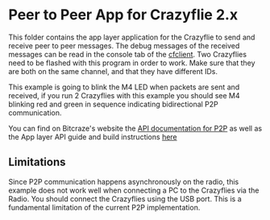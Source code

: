 # Peer to Peer App for Crazyflie 2.x

This folder contains the app layer application for the Crazyflie to send and receive peer to peer messages. The debug messages of the received messages can be read in the console tab of the [cfclient](https://github.com/bitcraze/crazyflie-clients-python). Two Crazyflies need to be flashed with this program in order to work. Make sure that they are both on the same channel, and that they have different IDs.

This example is going to blink the M4 LED when packets are sent and received, if you run 2 Crazyflies with this example you should see M4 blinking red and green in sequence indicating bidirectional P2P communication.

You can find on Bitcraze's website the [API documentation for P2P](https://www.bitcraze.io/documentation/repository/crazyflie-firmware/master/functional-areas/p2p_api/) as well as the App layer API guide and build instructions [here](https://www.bitcraze.io/documentation/repository/crazyflie-firmware/master/userguides/app_layer/)
## Limitations

Since P2P communication happens asynchronously on the radio, this example does not work well when connecting a PC to the Crazyflies via the Radio. You should connect the Crazyflies using the USB port. This is a fundamental limitation of the current P2P implementation.

